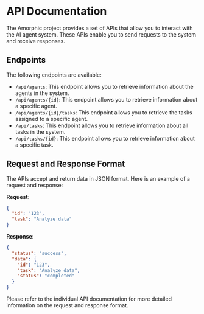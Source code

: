 # API Documentation

The Amorphic project provides a set of APIs that allow you to interact with the AI agent system. These APIs enable you to send requests to the system and receive responses.

## Endpoints

The following endpoints are available:

- `/api/agents`: This endpoint allows you to retrieve information about the agents in the system.
- `/api/agents/{id}`: This endpoint allows you to retrieve information about a specific agent.
- `/api/agents/{id}/tasks`: This endpoint allows you to retrieve the tasks assigned to a specific agent.
- `/api/tasks`: This endpoint allows you to retrieve information about all tasks in the system.
- `/api/tasks/{id}`: This endpoint allows you to retrieve information about a specific task.

## Request and Response Format

The APIs accept and return data in JSON format. Here is an example of a request and response:

**Request**:

```json
{
  "id": "123",
  "task": "Analyze data"
}
```

**Response**:

```json
{
  "status": "success",
  "data": {
    "id": "123",
    "task": "Analyze data",
    "status": "completed"
  }
}
```

Please refer to the individual API documentation for more detailed information on the request and response format.